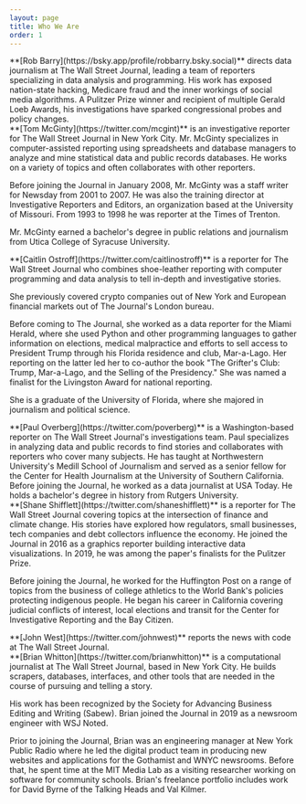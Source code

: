 ```yaml
---
layout: page
title: Who We Are
order: 1
---
```


<div class="team-member">
**[Rob Barry](https://bsky.app/profile/robbarry.bsky.social)** directs data journalism at The Wall Street Journal, leading a team of reporters specializing in data analysis and programming. His work has exposed nation-state hacking, Medicare fraud and the inner workings of social media algorithms. A Pulitzer Prize winner and recipient of multiple Gerald Loeb Awards, his investigations have sparked congressional probes and policy changes.
</div>

<div class="team-member">
**[Tom McGinty](https://twitter.com/mcgint)** is an investigative reporter for The Wall Street Journal in New York City. Mr. McGinty specializes in computer-assisted reporting using spreadsheets and database managers to analyze and mine statistical data and public records databases. He works on a variety of topics and often collaborates with other reporters.

Before joining the Journal in January 2008, Mr. McGinty was a staff writer for Newsday from 2001 to 2007. He was also the training director at Investigative Reporters and Editors, an organization based at the University of Missouri. From 1993 to 1998 he was reporter at the Times of Trenton.

Mr. McGinty earned a bachelor's degree in public relations and journalism from Utica College of Syracuse University.
</div>

<div class="team-member">
**[Caitlin Ostroff](https://twitter.com/caitlinostroff)** is a reporter for The Wall Street Journal who combines shoe-leather reporting with computer programming and data analysis to tell in-depth and investigative stories.

She previously covered crypto companies out of New York and European financial markets out of The Journal's London bureau.

Before coming to The Journal, she worked as a data reporter for the Miami Herald, where she used Python and other programming languages to gather information on elections, medical malpractice and efforts to sell access to President Trump through his Florida residence and club, Mar-a-Lago. Her reporting on the latter led her to co-author the book "The Grifter's Club: Trump, Mar-a-Lago, and the Selling of the Presidency." She was named a finalist for the Livingston Award for national reporting.

She is a graduate of the University of Florida, where she majored in journalism and political science.
</div>

<div class="team-member">
**[Paul Overberg](https://twitter.com/poverberg)** is a Washington-based reporter on The Wall Street Journal's investigations team. Paul specializes in analyzing data and public records to find stories and collaborates with reporters who cover many subjects. He has taught at Northwestern University's Medill School of Journalism and served as a senior fellow for the Center for Health Journalism at the University of Southern California. Before joining the Journal, he worked as a data journalist at USA Today. He holds a bachelor's degree in history from Rutgers University.
</div>

<div class="team-member">
**[Shane Shifflett](https://twitter.com/shaneshifflett)** is a reporter for The Wall Street Journal covering topics at the intersection of finance and climate change. His stories have explored how regulators, small businesses, tech companies and debt collectors influence the economy. He joined the Journal in 2016 as a graphics reporter building interactive data visualizations. In 2019, he was among the paper's finalists for the Pulitzer Prize.

Before joining the Journal, he worked for the Huffington Post on a range of topics from the business of college athletics to the World Bank's policies protecting indigenous people. He began his career in California covering judicial conflicts of interest, local elections and transit for the Center for Investigative Reporting and the Bay Citizen.
</div>

<div class="team-member">
**[John West](https://twitter.com/johnwest)** reports the news with code at The Wall Street Journal.
</div>

<div class="team-member">
**[Brian Whitton](https://twitter.com/brianwhitton)** is a computational journalist at The Wall Street Journal, based in New York City. He builds scrapers, databases, interfaces, and other tools that are needed in the course of pursuing and telling a story.

His work has been recognized by the Society for Advancing Business Editing and Writing (Sabew). Brian joined the Journal in 2019 as a newsroom engineer with WSJ Noted.

Prior to joining the Journal, Brian was an engineering manager at New York Public Radio where he led the digital product team in producing new websites and applications for the Gothamist and WNYC newsrooms. Before that, he spent time at the MIT Media Lab as a visiting researcher working on software for community schools. Brian's freelance portfolio includes work for David Byrne of the Talking Heads and Val Kilmer.
</div>
